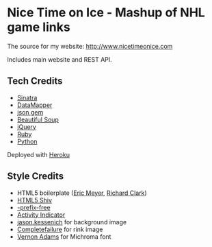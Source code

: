Nice Time on Ice - Mashup of NHL game links
===========================================

The source for my website: http://www.nicetimeonice.com

Includes main website and REST API.

Tech Credits
------------

- [Sinatra](http://sinatrarb.com/)
- [DataMapper](http://datamapper.org/)
- [json gem](http://flori.github.com/json/)
- [Beautiful Soup](http://crummy.com/software/BeautifulSoup/)
- [jQuery](http://jquery.com/)
- [Ruby](http://www.ruby-lang.org/)
- [Python](http://www.python.org/)

Deployed with [Heroku](http://www.heroku.com/)

Style Credits
-------------
- HTML5 boilerplate ([Eric Meyer](http://meyerweb.com/eric/tools/css/reset/), [Richard Clark](http://html5doctor.com/html-5-reset-stylesheet/)) 
- [HTML5 Shiv](https://github.com/aFarkas/html5shiv)
- [-prefix-free](http://leaverou.github.com/prefixfree/)
- [Activity Indicator](http://neteye.github.com/activity-indicator.html)
- [jason.kessenich](http://www.aepoc.com) for background image
- [Completefailure](https://en.wikipedia.org/wiki/User:Completefailure) for rink image
- [Vernon Adams](https://plus.google.com/107807505287232434305/about) for Michroma font
